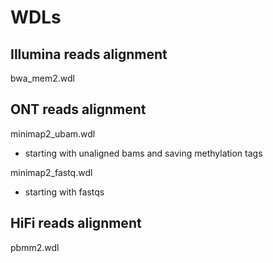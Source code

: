 # WDLs

## Illumina reads alignment
bwa_mem2.wdl

## ONT reads alignment
minimap2_ubam.wdl 
  - starting with unaligned bams and saving methylation tags

minimap2_fastq.wdl
  - starting with fastqs

## HiFi reads alignment
pbmm2.wdl
